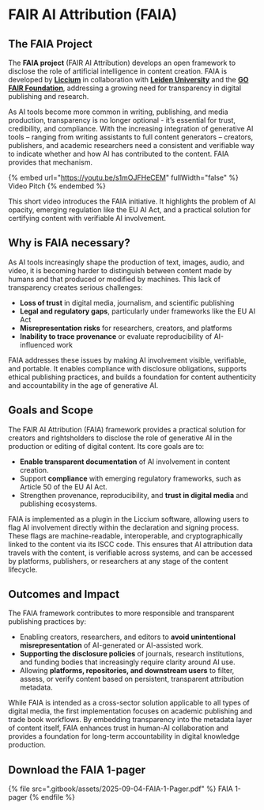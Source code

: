 # FAIR AI Attribution (FAIA)

## The FAIA Project

The **FAIA project** (FAIR AI Attribution) develops an open framework to disclose the role of artificial intelligence in content creation. FAIA is developed by [**Liccium**](https://liccium.com/) in collaboration with [**Leiden University**](https://www.universiteitleiden.nl/en) and the [**GO FAIR Foundation**](https://www.gofair.foundation/), addressing a growing need for transparency in digital publishing and research.

As AI tools become more common in writing, publishing, and media production, transparency is no longer optional - it’s essential for trust, credibility, and compliance. With the increasing integration of generative AI tools – ranging from writing assistants to full content generators – creators, publishers, and academic researchers need a consistent and verifiable way to indicate whether and how AI has contributed to the content. FAIA provides that mechanism.

{% embed url="https://youtu.be/s1mOJFHeCEM" fullWidth="false" %}
Video Pitch
{% endembed %}

This short video introduces the FAIA initiative. It highlights the problem of AI opacity, emerging regulation like the EU AI Act, and a practical solution for certifying content with verifiable AI involvement.

## **Why is FAIA necessary?**

As AI tools increasingly shape the production of text, images, audio, and video, it is becoming harder to distinguish between content made by humans and that produced or modified by machines. This lack of transparency creates serious challenges:

* **Loss of trust** in digital media, journalism, and scientific publishing
* **Legal and regulatory gaps**, particularly under frameworks like the EU AI Act
* **Misrepresentation risks** for researchers, creators, and platforms
* **Inability to trace provenance** or evaluate reproducibility of AI-influenced work

FAIA addresses these issues by making AI involvement visible, verifiable, and portable. It enables compliance with disclosure obligations, supports ethical publishing practices, and builds a foundation for content authenticity and accountability in the age of generative AI.

## Goals and Scope

The FAIR AI Attribution (FAIA) framework provides a practical solution for creators and rightsholders to disclose the role of generative AI in the production or editing of digital content. Its core goals are to:

* **Enable transparent documentation** of AI involvement in content creation.
* Support **compliance** with emerging regulatory frameworks, such as Article 50 of the EU AI Act.
* Strengthen provenance, reproducibility, and **trust in digital media** and publishing ecosystems.

FAIA is implemented as a plugin in the Liccium software, allowing users to flag AI involvement directly within the declaration and signing process. These flags are machine-readable, interoperable, and cryptographically linked to the content via its ISCC code. This ensures that AI attribution data travels with the content, is verifiable across systems, and can be accessed by platforms, publishers, or researchers at any stage of the content lifecycle.

## Outcomes and Impact

The FAIA framework contributes to more responsible and transparent publishing practices by:

* Enabling creators, researchers, and editors to **avoid unintentional misrepresentation** of AI-generated or AI-assisted work.
* **Supporting the disclosure policies** of journals, research institutions, and funding bodies that increasingly require clarity around AI use.
* Allowing **platforms, repositories, and downstream users** to filter, assess, or verify content based on persistent, transparent attribution metadata.

While FAIA is intended as a cross-sector solution applicable to all types of digital media, the first implementation focuses on academic publishing and trade book workflows. By embedding transparency into the metadata layer of content itself, FAIA enhances trust in human-AI collaboration and provides a foundation for long-term accountability in digital knowledge production.

## Download the FAIA 1-pager

{% file src=".gitbook/assets/2025-09-04-FAIA-1-Pager.pdf" %}
FAIA 1-pager
{% endfile %}
